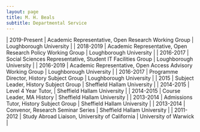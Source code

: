 ```yaml
---
layout: page
title: M. H. Beals
subtitle: Departmental Service
---
```


| 2019-Present | Academic Representative, Open Research Working Group | Loughborough University   |
| 2018-2019  | Academic Representative, Open Research Policy Working Group | Loughborough University |
| 2016-2017  | Social Sciences Representative, Student IT Facilities Group | Loughborough University    |
| 2016-2019  | Academic Representative,     Open Access Advisory Working Group | Loughborough University |
| 2016-2017  | Programme Director,       History Subject Group | Loughborough University       |
| 2015     | Subject Leader,  History Subject Group | Sheffield Hallam University     |
| 2014-2015  | Level 4 Year Tutor,    | Sheffield Hallam University       |
| 2014-2015  | Course Leader,   MA History | Sheffield Hallam University    |
| 2013-2014  | Admissions Tutor, History Subject Group | Sheffield Hallam University     |
| 2013-2014  | Convenor,            Research Seminar Series | Sheffield Hallam University    |
| 2011-2012  | Study Abroad Liaison,      University of California | University of Warwick        |
